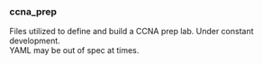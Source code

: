 ### ccna_prep

Files utilized to define and build a CCNA prep lab. Under constant development.  
YAML may be out of spec at times.


